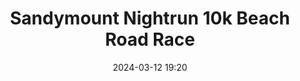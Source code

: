 ---
title: Sandymount Nightrun 10k Beach Road Race
location: Sandymount, Dublin
date: 2024-03-12 19:20
latitude: 53.327793
longitude: -6.208156
results:
results:
  - place: 2
    name: Conor Galvin
    time: 37.20
    category: MS
    note: 
---
